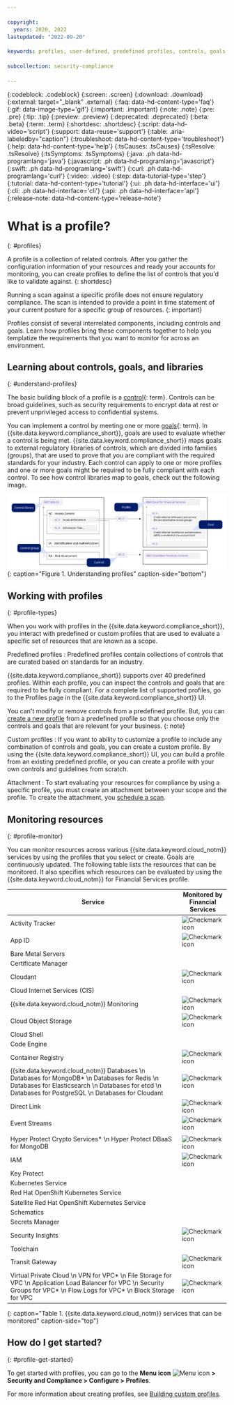 ```yaml
---

copyright:
  years: 2020, 2022
lastupdated: "2022-09-20"

keywords: profiles, user-defined, predefined profiles, controls, goals, nist, best practices, security, compliance

subcollection: security-compliance

---
```


{:codeblock: .codeblock}
{:screen: .screen}
{:download: .download}
{:external: target="_blank" .external}
{:faq: data-hd-content-type='faq'}
{:gif: data-image-type='gif'}
{:important: .important}
{:note: .note}
{:pre: .pre}
{:tip: .tip}
{:preview: .preview}
{:deprecated: .deprecated}
{:beta: .beta}
{:term: .term}
{:shortdesc: .shortdesc}
{:script: data-hd-video='script'}
{:support: data-reuse='support'}
{:table: .aria-labeledby="caption"}
{:troubleshoot: data-hd-content-type='troubleshoot'}
{:help: data-hd-content-type='help'}
{:tsCauses: .tsCauses}
{:tsResolve: .tsResolve}
{:tsSymptoms: .tsSymptoms}
{:java: .ph data-hd-programlang='java'}
{:javascript: .ph data-hd-programlang='javascript'}
{:swift: .ph data-hd-programlang='swift'}
{:curl: .ph data-hd-programlang='curl'}
{:video: .video}
{:step: data-tutorial-type='step'}
{:tutorial: data-hd-content-type='tutorial'}
{:ui: .ph data-hd-interface='ui'}
{:cli: .ph data-hd-interface='cli'}
{:api: .ph data-hd-interface='api'}
{:release-note: data-hd-content-type='release-note'}


# What is a profile?
{: #profiles}

A profile is a collection of related controls. After you gather the configuration information of your resources and ready your accounts for monitoring, you can create profiles to define the list of controls that you'd like to validate against.
{: shortdesc} 


Running a scan against a specific profile does not ensure regulatory compliance. The scan is intended to provide a point in time statement of your current posture for a specific group of resources.
{: important}


Profiles consist of several interrelated components, including controls and goals. Learn how profiles bring these components together to help you templatize the requirements that you want to monitor for across an environment.

## Learning about controls, goals, and libraries
{: #understand-profiles}

The basic building block of a profile is a [control](#x2018434){: term}. Controls can be broad guidelines, such as security requirements to encrypt data at rest or prevent unprivileged access to confidential systems.

You can implement a control by meeting one or more [goals](#x2117978){: term}. In {{site.data.keyword.compliance_short}}, goals are used to evaluate whether a control is being met. {{site.data.keyword.compliance_short}} maps goals to external regulatory libraries of controls, which are divided into families (groups), that are used to prove that you are compliant with the required standards for your industry. Each control can apply to one or more profiles and one or more goals might be required to be fully compliant with each control. To see how control libraries map to goals, check out the following image.

![Profile layout shown in diagram format. The information that is shown in the image is described in the surrounding text.](/images/profiles.svg){: caption="Figure 1. Understanding profiles" caption-side="bottom"}



## Working with profiles
{: #profile-types}

When you work with profiles in the {{site.data.keyword.compliance_short}}, you interact with predefined or custom profiles that are used to evaluate a specific set of resources that are known as a scope.

Predefined profiles
:   Predefined profiles contain collections of controls that are curated based on standards for an industry. 

   {{site.data.keyword.compliance_short}} supports over 40 predefined profiles. Within each profile, you can inspect the controls and goals that are required to be fully compliant. For a complete list of supported profiles, go to the Profiles page in the {{site.data.keyword.compliance_short}} UI.

   You can't modify or remove controls from a predefined profile. But, you can [create a new profile](/docs/security-compliance?topic=security-compliance-custom-profiles) from a predefined profile so that you choose only the controls and goals that are relevant for your business.
   {: note}


Custom profiles
:   If you want to ability to customize a profile to include any combination of controls and goals, you can create a custom profile. By using the {{site.data.keyword.compliance_short}} UI, you can build a profile from an existing predefined profile, or you can create a profile with your own controls and guidelines from scratch.


Attachment
:   To start evaluating your resources for compliance by using a specific profile, you must create an attachment between your scope and the profile. To create the attachment, you [schedule a scan](/docs/security-compliance?topic=security-compliance-schedule-scan). 

## Monitoring resources
{: #profile-monitor}

You can monitor resources across various {{site.data.keyword.cloud_notm}} services by using the profiles that you select or create. Goals are continuously updated. The following table lists the resources that can be monitored. It also specifies which resources can be evaluated by using the {{site.data.keyword.cloud_notm}} for Financial Services profile. 

| Service | Monitored by Financial Services |
| ------- | ------------------------------- |
| Activity Tracker | ![Checkmark icon](../../icons/checkmark-icon.svg) |
| App ID |  ![Checkmark icon](../../icons/checkmark-icon.svg) |
| Bare Metal Servers |  |
| Certificate Manager |  |
| Cloudant | ![Checkmark icon](../../icons/checkmark-icon.svg) |
| Cloud Internet Services (CIS) |      |
| {{site.data.keyword.cloud_notm}} Monitoring | ![Checkmark icon](../../icons/checkmark-icon.svg) |
| Cloud Object Storage | ![Checkmark icon](../../icons/checkmark-icon.svg) |
| Cloud Shell |      |
| Code Engine |      |
| Container Registry | ![Checkmark icon](../../icons/checkmark-icon.svg) |
| {{site.data.keyword.cloud_notm}} Databases \n Databases for MongoDB* \n Databases for Redis \n Databases for Elasticsearch \n Databases for etcd \n Databases for PostgreSQL \n Databases for Cloudant | ![Checkmark icon](../../icons/checkmark-icon.svg) |
| Direct Link | ![Checkmark icon](../../icons/checkmark-icon.svg) |
| Event Streams | ![Checkmark icon](../../icons/checkmark-icon.svg) |
|  |        |
| Hyper Protect Crypto Services* \n Hyper Protect DBaaS for MongoDB  | ![Checkmark icon](../../icons/checkmark-icon.svg) |
| IAM | ![Checkmark icon](../../icons/checkmark-icon.svg) |
| Key Protect |       |
| Kubernetes Service |          |
| Red Hat OpenShift Kubernetes Service |            |
| Satellite Red Hat OpenShift Kubernetes Service |            |
| Schematics |           |
| Secrets Manager |           |
| Security Insights | ![Checkmark icon](../../icons/checkmark-icon.svg) |
| Toolchain |          |
| Transit Gateway | ![Checkmark icon](../../icons/checkmark-icon.svg) |
| Virtual Private Cloud \n VPN for VPC* \n File Storage for VPC \n Application Load Balancer for VPC \n Security Groups for VPC* \n Flow Logs for VPC* \n Block Storage for VPC | ![Checkmark icon](../../icons/checkmark-icon.svg) |
{: caption="Table 1. {{site.data.keyword.cloud_notm}} services that can be monitored" caption-side="top"}

## How do I get started?
{: #profile-get-started}

To get started with profiles, you can go to the **Menu icon** ![Menu icon](../icons/icon_hamburger.svg) **> Security and Compliance > Configure > Profiles**.

For more information about creating profiles, see [Building custom profiles](/docs/security-compliance?topic=security-compliance-custom-profiles).

